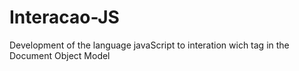 # Interacao-JS
Development of the language javaScript to interation wich tag in the Document Object Model
